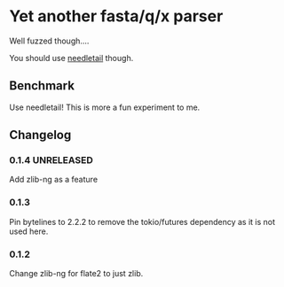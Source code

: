 # Yet another fasta/q/x parser

Well fuzzed though....

You should use [needletail](https://crates.io/crates/needletail) though.

## Benchmark
Use needletail! This is more a fun experiment to me.

## Changelog
### 0.1.4 UNRELEASED
Add zlib-ng as a feature

### 0.1.3
Pin bytelines to 2.2.2 to remove the tokio/futures dependency as it is not used here.

### 0.1.2
Change zlib-ng for flate2 to just zlib.
